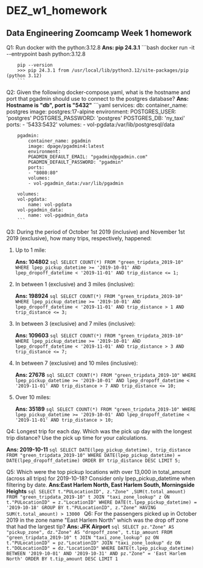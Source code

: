 # DEZ_w1_homework

## Data Engineering Zoomcamp Week 1 homework

Q1: Run docker with the python:3.12.8
    **Ans: pip 24.3.1**
        ```bash
        docker run -it --entrypoint bash python:3.12.8

        pip --version
        >>> pip 24.3.1 from /usr/local/lib/python3.12/site-packages/pip (python 3.12)
        ```

Q2: Given the following docker-compose.yaml, what is the hostname and port that pgadmin should use to connect to the postgres database?
    **Ans: Hostname is "db", port is "5432"**
        ```yaml
        services:
        db:
            container_name: postgres
            image: postgres:17-alpine
            environment:
            POSTGRES_USER: 'postgres'
            POSTGRES_PASSWORD: 'postgres'
            POSTGRES_DB: 'ny_taxi'
            ports:
            - '5433:5432'
            volumes:
            - vol-pgdata:/var/lib/postgresql/data

        pgadmin:
            container_name: pgadmin
            image: dpage/pgadmin4:latest
            environment:
            PGADMIN_DEFAULT_EMAIL: "pgadmin@pgadmin.com"
            PGADMIN_DEFAULT_PASSWORD: "pgadmin"
            ports:
            - "8080:80"
            volumes:
            - vol-pgadmin_data:/var/lib/pgadmin  

        volumes:
        vol-pgdata:
            name: vol-pgdata
        vol-pgadmin_data:
            name: vol-pgadmin_data
        ```

Q3: During the period of October 1st 2019 (inclusive) and November 1st 2019 (exclusive), how many trips, respectively, happened:

1. Up to 1 mile:

    **Ans: 104802**
        ```sql
        SELECT COUNT(*) FROM "green_tripdata_2019-10"
        WHERE lpep_pickup_datetime >= '2019-10-01'
        AND lpep_dropoff_datetime < '2019-11-01'
        AND trip_distance <= 1;
        ```

2. In between 1 (exclusive) and 3 miles (inclusive):

    **Ans: 198924**
        ```sql
        SELECT COUNT(*) FROM "green_tripdata_2019-10"
        WHERE lpep_pickup_datetime >= '2019-10-01'
        AND lpep_dropoff_datetime < '2019-11-01'
        AND trip_distance > 1 AND trip_distance <= 3;
        ```

3. In between 3 (exclusive) and 7 miles (inclusive):

    **Ans: 109603**
        ```sql
        SELECT COUNT(*) FROM "green_tripdata_2019-10"
        WHERE lpep_pickup_datetime >= '2019-10-01'
        AND lpep_dropoff_datetime < '2019-11-01'
        AND trip_distance > 3 AND trip_distance <= 7;
        ```

4. In between 7 (exclusive) and 10 miles (inclusive):

    **Ans: 27678**
        ```sql
        SELECT COUNT(*) FROM "green_tripdata_2019-10"
        WHERE lpep_pickup_datetime >= '2019-10-01'
        AND lpep_dropoff_datetime < '2019-11-01'
        AND trip_distance > 7 AND trip_distance <= 10;
        ```

5. Over 10 miles:

    **Ans: 35189**
        ```sql
        SELECT COUNT(*) FROM "green_tripdata_2019-10"
        WHERE lpep_pickup_datetime >= '2019-10-01'
        AND lpep_dropoff_datetime < '2019-11-01'
        AND trip_distance > 10;
        ```

Q4: Longest trip for each day. Which was the pick up day with the longest trip distance? Use the pick up time for your calculations.

**Ans: 2019-10-11**
    ```sql
    SELECT DATE(lpep_pickup_datetime), trip_distance
    FROM "green_tripdata_2019-10"
    WHERE DATE(lpep_pickup_datetime) = DATE(lpep_dropoff_datetime)
    ORDER BY trip_distance DESC
    LIMIT 5;
    ```

Q5: Which were the top pickup locations with over 13,000 in total_amount (across all trips) for 2019-10-18?
Consider only lpep_pickup_datetime when filtering by date.
    **Ans:East Harlem North, East Harlem South, Morningside Heights**
        ```sql
        SELECT t."PULocationID", z."Zone" ,SUM(t.total_amount)
        FROM "green_tripdata_2019-10" t
        JOIN "taxi_zone_lookup" z
        ON t."PULocationID" = z."LocationID"
        WHERE DATE(t.lpep_pickup_datetime) = '2019-10-18'
        GROUP BY t."PULocationID", z."Zone"
        HAVING SUM(t.total_amount) > 13000
        ```
Q6: For the passengers picked up in October 2019 in the zone name "East Harlem North" which was the drop off zone that had the largest tip?
    **Ans: JFK Airport**
        ```sql
        SELECT
            pz."Zone" AS "pickup_zone",
            dz."Zone" AS "dropoff_zone",
            t.tip_amount
        FROM "green_tripdata_2019-10" t
        JOIN "taxi_zone_lookup" pz
            ON t."PULocationID" = pz."LocationID"
        JOIN "taxi_zone_lookup" dz
            ON t."DOLocationID" = dz."LocationID"
        WHERE DATE(t.lpep_pickup_datetime) BETWEEN '2019-10-01' AND '2019-10-31'
            AND pz."Zone" = 'East Harlem North'
        ORDER BY t.tip_amount DESC
        LIMIT 1
        ```
